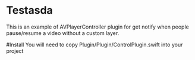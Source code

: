 # Testasda 

This is an example of AVPlayerController plugin for get notify when people pause/resume a video without a custom layer.

#Install
You will need to copy
Plugin/Plugin/ControlPlugin.swift
into your project
